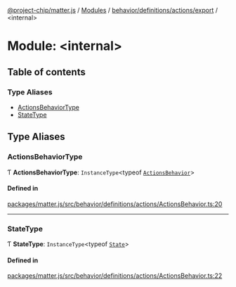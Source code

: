 [@project-chip/matter.js](../README.md) / [Modules](../modules.md) / [behavior/definitions/actions/export](behavior_definitions_actions_export.md) / \<internal\>

# Module: \<internal\>

## Table of contents

### Type Aliases

- [ActionsBehaviorType](behavior_definitions_actions_export._internal_.md#actionsbehaviortype)
- [StateType](behavior_definitions_actions_export._internal_.md#statetype)

## Type Aliases

### ActionsBehaviorType

Ƭ **ActionsBehaviorType**: `InstanceType`\<typeof [`ActionsBehavior`](behavior_definitions_actions_export.md#actionsbehavior)\>

#### Defined in

[packages/matter.js/src/behavior/definitions/actions/ActionsBehavior.ts:20](https://github.com/project-chip/matter.js/blob/c0d55745d5279e16fdfaa7d2c564daa31e19c627/packages/matter.js/src/behavior/definitions/actions/ActionsBehavior.ts#L20)

___

### StateType

Ƭ **StateType**: `InstanceType`\<typeof [`State`](../classes/behavior_definitions_actions_export.ActionsServer.md#state-1)\>

#### Defined in

[packages/matter.js/src/behavior/definitions/actions/ActionsBehavior.ts:22](https://github.com/project-chip/matter.js/blob/c0d55745d5279e16fdfaa7d2c564daa31e19c627/packages/matter.js/src/behavior/definitions/actions/ActionsBehavior.ts#L22)
